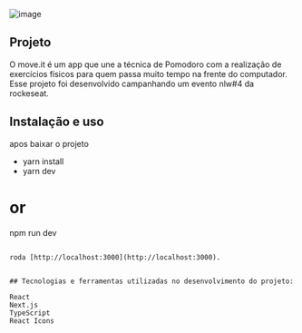 ![image](https://user-images.githubusercontent.com/17939912/110388474-ef3e5000-8041-11eb-9dde-5addbe39fbc1.png)

## Projeto
O move.it é um app que une a técnica de Pomodoro com a realização de exercícios físicos para quem passa muito tempo na frente do computador.
Esse projeto foi desenvolvido campanhando um evento nlw#4 da rockeseat.

## Instalação e uso
apos baixar o projeto 

- yarn install 
- yarn dev
# or
npm run dev
```

roda [http://localhost:3000](http://localhost:3000).


## Tecnologias e ferramentas utilizadas no desenvolvimento do projeto:

React
Next.js
TypeScript
React Icons



